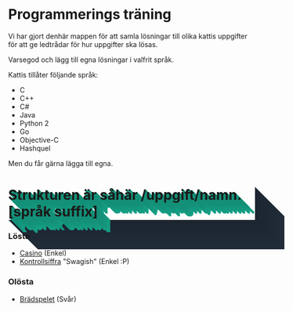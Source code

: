 Programmerings träning
=========================

Vi har gjort denhär mappen för att samla lösningar till olika kattis uppgifter 
för att ge ledtrådar för hur uppgifter ska lösas.

Varsegod och lägg till egna lösningar i valfrit språk.

Kattis tillåter följande språk:
* C
* C++
* C# 
* Java 
* Python 2 
* Go 
* Objective-C
* Hashquel

Men du får gärna lägga till egna.

<h1 style="text-shadow: rgb(20, 144, 120) 1px 1px,
    rgb(20, 144, 120) 2px 2px,
    rgb(20, 144, 120) 3px 3px,
    rgb(20, 144, 120) 4px 4px,
    rgb(20, 144, 120) 5px 5px,
    rgb(20, 144, 120) 6px 6px,
    rgb(20, 144, 120) 7px 7px,
    rgb(20, 144, 120) 8px 8px,
    rgb(20, 144, 120) 9px 9px,
    rgb(20, 144, 120) 10px 10px,
    rgb(20, 144, 120) 11px 11px,
    rgb(20, 144, 120) 12px 12px,
    rgb(20, 145, 121) 13px 13px,
    rgb(20, 146, 122) 14px 14px,
    rgb(20, 147, 123) 15px 15px,
    rgb(20, 148, 123) 16px 16px,
    rgb(20, 149, 124) 17px 17px,
    rgb(20, 150, 125) 18px 18px,
    rgb(20, 151, 126) 19px 19px,
    rgb(21, 152, 126) 20px 20px,
    rgb(21, 153, 127) 21px 21px,
    rgb(21, 154, 128) 22px 22px,
    rgb(21, 155, 129) 23px 23px,
    rgb(21, 156, 129) 24px 24px,
    rgb(21, 157, 130) 25px 25px,
    rgb(21, 158, 131) 26px 26px,
    rgb(21, 159, 132) 27px 27px,
    rgb(22, 160, 133) 28px 28px;
    box-shadow: rgb(28, 37, 48) 1px 1px,
    rgb(28, 37, 48) 2px 2px,
    rgb(28, 37, 48) 3px 3px,
    rgb(28, 37, 48) 4px 4px,
    rgb(28, 37, 48) 5px 5px,
    rgb(28, 37, 49) 6px 6px,
    rgb(28, 37, 49) 7px 7px,
    rgb(28, 38, 49) 8px 8px,
    rgb(28, 38, 49) 9px 9px,
    rgb(29, 38, 49) 10px 10px,
    rgb(29, 38, 49) 11px 11px,
    rgb(29, 38, 50) 12px 12px,
    rgb(29, 38, 50) 13px 13px,
    rgb(29, 38, 50) 14px 14px,
    rgb(29, 39, 50) 15px 15px,
    rgb(29, 39, 50) 16px 16px,
    rgb(29, 39, 50) 17px 17px,
    rgb(29, 39, 51) 18px 18px,
    rgb(29, 39, 51) 19px 19px,
    rgb(30, 39, 51) 20px 20px,
    rgb(30, 39, 51) 21px 21px,
    rgb(30, 39, 51) 22px 22px,
    rgb(30, 40, 51) 23px 23px,
    rgb(30, 40, 52) 24px 24px,
    rgb(30, 40, 52) 25px 25px,
    rgb(30, 40, 52) 26px 26px,
    rgb(30, 40, 52) 27px 27px,
    rgb(30, 40, 52) 28px 28px,
    rgb(30, 40, 52) 29px 29px,
    rgb(31, 41, 53) 30px 30px,
    rgb(31, 41, 53) 31px 31px,
    rgb(31, 41, 53) 32px 32px,
    rgb(31, 41, 53) 33px 33px,
    rgb(31, 41, 53) 34px 34px,
    rgb(31, 41, 53) 35px 35px,
    rgb(31, 41, 54) 36px 36px,
    rgb(31, 41, 54) 37px 37px,
    rgb(31, 42, 54) 38px 38px,
    rgb(31, 42, 54) 39px 39px,
    rgb(32, 42, 54) 40px 40px,
    rgb(32, 42, 54) 41px 41px,
    rgb(32, 42, 55) 42px 42px,
    rgb(32, 42, 55) 43px 43px,
    rgb(32, 42, 55) 44px 44px,
    rgb(32, 43, 55) 45px 45px,
    rgb(32, 43, 55) 46px 46px,
    rgb(32, 43, 55) 47px 47px,
    rgb(32, 43, 56) 48px 48px,
    rgb(32, 43, 56) 49px 49px,
    rgb(33, 43, 56) 50px 50px,
    rgb(33, 43, 56) 51px 51px,
    rgb(33, 43, 56) 52px 52px,
    rgb(33, 44, 56) 53px 53px,
    rgb(33, 44, 57) 54px 54px,
    rgb(33, 44, 57) 55px 55px,
    rgb(33, 44, 57) 56px 56px,
    rgb(33, 44, 57) 57px 57px,
    rgb(33, 44, 57) 58px 58px,
    rgb(33, 44, 57) 59px 59px,
    rgb(34, 45, 58) 60px 60px;"> Strukturen är såhär /uppgift/namn.[språk suffix] </h1>

### Lösta

 - [Casino](https://po.scrool.se/problems/casino) (Enkel)
 - [Kontrollsiffra](https://po.scrool.se/problems/kontrollsiffra ) "Swagish" (Enkel :P)

### Olösta

 - [Brädspelet](https://po.scrool.se/problem?aid=179) (Svår)

